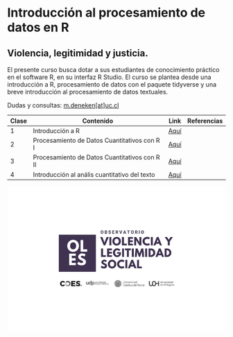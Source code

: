 # Introducción al procesamiento de datos en R

## Violencia, legitimidad y justicia.

El presente curso busca dotar a sus estudiantes de conocimiento práctico en el software R, en su interfaz R Studio. El curso se plantea desde una introducción a R, procesamiento de datos con el paquete tidyverse y una breve introducción al procesamiento de datos textuales.

Dudas y consultas: [m.deneken[at]uc.cl](m.deneken@uc.cl)

| Clase | Contenido                                     | Link                                                    | Referencias  |
|------------------|------------------------|------------------|------------|
| 1     | Introducción a R                              | [Aquí](https://matdknu.github.io/intro-r/clase1/clase1) |              |
| 2     | Procesamiento de Datos Cuantitativos con R I  | [Aquí](https://matdknu.github.io/intro-r/clase2/clase2) |              |
| 3     | Procesamiento de Datos Cuantitativos con R II | [Aquí](https://matdknu.github.io/intro-r/clase3/clase3) |              |
| 4     | Introducción al anális cuantitativo del texto | [Aquí](https://matdknu.github.io/intro-r/clase4/clase4) |              |

![](images/oles_ok.jpg)
